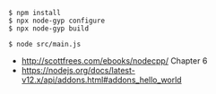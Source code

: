 ```
$ npm install
$ npx node-gyp configure
$ npx node-gyp build
```

```
$ node src/main.js
```

* http://scottfrees.com/ebooks/nodecpp/ Chapter 6
* https://nodejs.org/docs/latest-v12.x/api/addons.html#addons_hello_world
